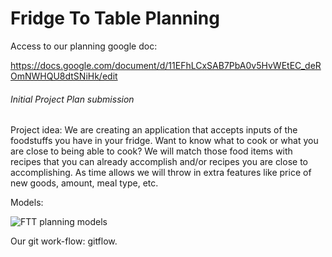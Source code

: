 # Fridge To Table Planning

Access to our planning google doc:

https://docs.google.com/document/d/11EFhLCxSAB7PbA0v5HvWEtEC_deROmNWHQU8dtSNiHk/edit

###### Initial Project Plan submission

Project idea: We are creating an application that accepts inputs of the foodstuffs you have in your fridge.  Want to know what to cook or what you are close to being able to cook?  We will match those food items with recipes that you can already accomplish and/or recipes you are close to accomplishing.  As time allows we will throw in extra features like price of new goods, amount, meal type, etc. 

Models: 

![FTT planning models](https://i.imgur.com/CgxEjL7.png "Fridge To Table Planning Models")

Our git work-flow: gitflow.
